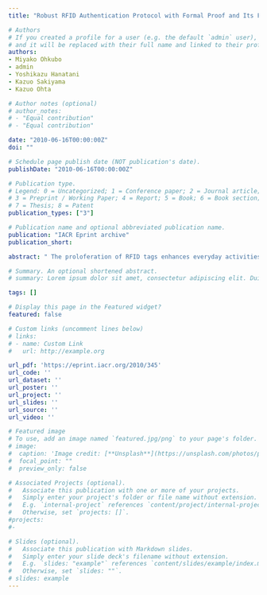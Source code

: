 ```yaml
---
title: "Robust RFID Authentication Protocol with Formal Proof and Its Feasibility"

# Authors
# If you created a profile for a user (e.g. the default `admin` user), write the username (folder name) here
# and it will be replaced with their full name and linked to their profile.
authors:
- Miyako Ohkubo
- admin
- Yoshikazu Hanatani
- Kazuo Sakiyama
- Kazuo Ohta

# Author notes (optional)
# author_notes:
# - "Equal contribution"
# - "Equal contribution"

date: "2010-06-16T00:00:00Z"
doi: ""

# Schedule page publish date (NOT publication's date).
publishDate: "2010-06-16T00:00:00Z"

# Publication type.
# Legend: 0 = Uncategorized; 1 = Conference paper; 2 = Journal article;
# 3 = Preprint / Working Paper; 4 = Report; 5 = Book; 6 = Book section;
# 7 = Thesis; 8 = Patent
publication_types: ["3"]

# Publication name and optional abbreviated publication name.
publication: "IACR Eprint archive"
publication_short:

abstract: " The proloferation of RFID tags enhances everyday activities, such as by letting us reference the price, origin and circulation route of specific goods. On the other hand, this lecel of traceability gives rise to new privacy issues and the topic of developing cryptographic protocols for RFID- tags is garnering much attention. A large amount of research has been conducted in this area. In this paper, we reconsider the security model of RFID- authentication with a man-in-the-middle adversary and communication fault. We define model and security proofs via a game-based approach makes our security models compatible with formal security analysis tools. We show that an RFID authentication protocol is robust against the above attacks, and then provide game-based (hand-written) proofs and their erification by using CryptoVerif."

# Summary. An optional shortened abstract.
# summary: Lorem ipsum dolor sit amet, consectetur adipiscing elit. Duis posuere tellus ac convallis placerat. Proin tincidunt magna sed ex sollicitudin condimentum.

tags: []

# Display this page in the Featured widget?
featured: false

# Custom links (uncomment lines below)
# links:
# - name: Custom Link
#   url: http://example.org

url_pdf: 'https://eprint.iacr.org/2010/345'
url_code: ''
url_dataset: ''
url_poster: ''
url_project: ''
url_slides: ''
url_source: ''
url_video: ''

# Featured image
# To use, add an image named `featured.jpg/png` to your page's folder.
# image:
#  caption: 'Image credit: [**Unsplash**](https://unsplash.com/photos/pLCdAaMFLTE)'
#  focal_point: ""
#  preview_only: false

# Associated Projects (optional).
#   Associate this publication with one or more of your projects.
#   Simply enter your project's folder or file name without extension.
#   E.g. `internal-project` references `content/project/internal-project/index.md`.
#   Otherwise, set `projects: []`.
#projects:
#-

# Slides (optional).
#   Associate this publication with Markdown slides.
#   Simply enter your slide deck's filename without extension.
#   E.g. `slides: "example"` references `content/slides/example/index.md`.
#   Otherwise, set `slides: ""`.
# slides: example
---
```

